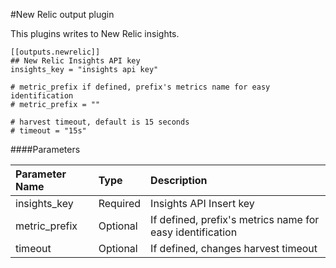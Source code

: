 #New Relic output plugin
  
This plugins writes to New Relic insights.

```
[[outputs.newrelic]]
## New Relic Insights API key
insights_key = "insights api key"

# metric_prefix if defined, prefix's metrics name for easy identification
# metric_prefix = ""

# harvest timeout, default is 15 seconds
# timeout = "15s"
```
####Parameters

|Parameter Name|Type|Description|
|:-|:-|:-|
| insights_key | Required | Insights API Insert key  |
| metric_prefix | Optional | If defined, prefix's metrics name for easy identification |
| timeout | Optional | If defined, changes harvest timeout |
